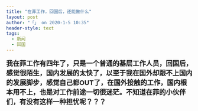 ```yaml
---
title: "在菲工作，回国后，还能做什么"
layout: post
author: "「」 on 2020-1-5 10:35"
header-style: text
tags:
  - 新闻
  - 回国
---
```


<head></head>
<body>
 <font size="4"><strong>我在菲工作有四年了，只是一个普通的基层工作人员，回国后，感觉很陌生，国内发展的太快了，以至于我在国外却跟不上国内的发展脚步，感觉自己都OUT了，在国外接触的工作，国内根本用不上，也是对工作前途一切很迷茫。不知道在菲的小伙伴们，有没有这样一种担忧呢？？？</strong></font>
 <br>
</body>


